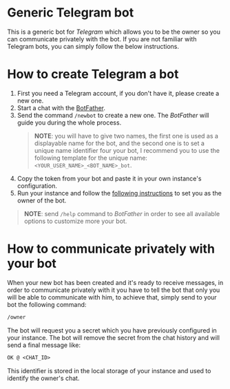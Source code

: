 # Generic Telegram bot

This is a generic bot for *Telegram* which allows you to be the owner so you can communicate privately with the bot. If you are not familiar with Telegram bots, you can simply follow the below instructions.

# How to create Telegram a bot

1. First you need a Telegram account, if you don't have it, please create a new one.
2. Start a chat with the [BotFather](https://t.me/botfather).
3. Send the command `/newbot` to create a new one. The _BotFather_ will guide you during the whole process.
    > **NOTE**: you will have to give two names, the first one is used as a displayable name for the bot, and the second one is to set a unique name identifier four your bot, I recommend you to use the following template for the unique name: `<YOUR_USER_NAME>_<BOT_NAME>_bot`.
4. Copy the token from your bot and paste it in your own instance's configuration.
5. Run your instance and follow the [following instructions](#how-to-communicate-privately-with-your-bot) to set you as the owner of the bot.

> **NOTE**: send `/help` command to _BotFather_ in order to see all available options to customize more your bot.

# How to communicate privately with your bot
When your new bot has been created and it's ready to receive messages, in order to communicate privately with it you have to tell the bot that only you will be able to communicate with him, to achieve that, simply send to your bot the following command:

``` txt
/owner
```

The bot will request you a secret which you have previously configured in your instance. The bot will remove the secret from the chat history and will send a final message like:

``` txt
OK @ <CHAT_ID>
```
This identifier is stored in the local storage of your instance and used to identify the owner's chat.